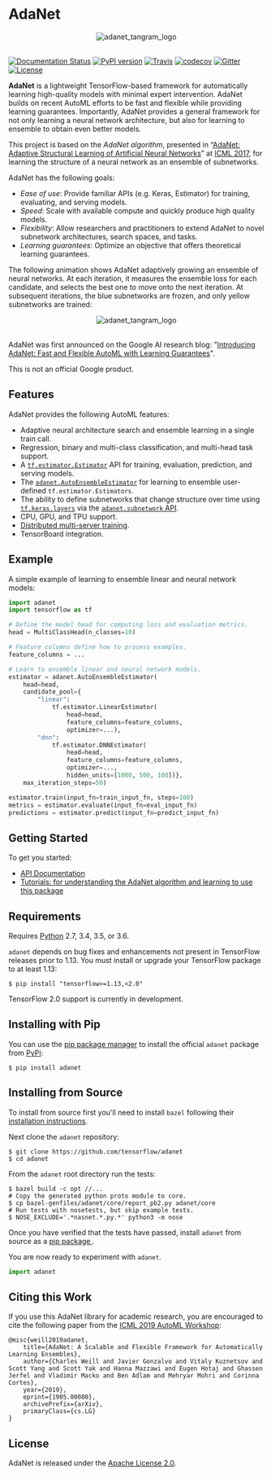# AdaNet

<div align="center">
  <img src="https://tensorflow.github.io/adanet/images/adanet_tangram_logo.png" alt="adanet_tangram_logo"><br><br>
</div>

[![Documentation Status](https://readthedocs.org/projects/adanet/badge)](https://adanet.readthedocs.io)
[![PyPI version](https://badge.fury.io/py/adanet.svg)](https://badge.fury.io/py/adanet)
[![Travis](https://travis-ci.org/tensorflow/adanet.svg?branch=master)](https://travis-ci.org/tensorflow/adanet)
[![codecov](https://codecov.io/gh/tensorflow/adanet/branch/master/graph/badge.svg)](https://codecov.io/gh/tensorflow/adanet)
[![Gitter](https://badges.gitter.im/tensorflow/adanet.svg)](https://gitter.im/tensorflow/adanet?utm_source=badge&utm_medium=badge&utm_campaign=pr-badge)
[![License](https://img.shields.io/badge/license-Apache%202.0-blue.svg)](https://github.com/tensorflow/adanet/blob/master/LICENSE)

**AdaNet** is a lightweight TensorFlow-based framework for automatically learning high-quality models with minimal expert intervention. AdaNet builds on recent AutoML efforts to be fast and flexible while providing learning guarantees. Importantly, AdaNet provides a general framework for not only learning a neural network architecture, but also for learning to ensemble to obtain even better models.

This project is based on the _AdaNet algorithm_, presented in “[AdaNet: Adaptive Structural Learning of Artificial Neural Networks](http://proceedings.mlr.press/v70/cortes17a.html)” at [ICML 2017](https://icml.cc/Conferences/2017), for learning the structure of a neural network as an ensemble of subnetworks.

AdaNet has the following goals:

* _Ease of use_: Provide familiar APIs (e.g. Keras, Estimator) for training, evaluating, and serving models.
* _Speed_: Scale with available compute and quickly produce high quality models.
* _Flexibility_: Allow researchers and practitioners to extend AdaNet to novel subnetwork architectures, search spaces, and tasks.
* _Learning guarantees_: Optimize an objective that offers theoretical learning guarantees.

The following animation shows AdaNet adaptively growing an ensemble of neural networks. At each iteration, it measures the ensemble loss for each candidate, and selects the best one to move onto the next iteration. At subsequent iterations, the blue subnetworks are frozen, and only yellow subnetworks are trained:

<div align="center" style="max-width: 450px; display: block; margin: 0 auto;">
  <img src="https://tensorflow.github.io/adanet/images/adanet_animation.gif" alt="adanet_tangram_logo"><br><br>
</div>

AdaNet was first announced on the Google AI research blog: "[Introducing AdaNet: Fast and Flexible AutoML with Learning Guarantees](https://ai.googleblog.com/2018/10/introducing-adanet-fast-and-flexible.html)".

This is not an official Google product.

## Features

AdaNet provides the following AutoML features:

 * Adaptive neural architecture search and ensemble learning in a single train call.
 * Regression, binary and multi-class classification, and multi-head task support.
 * A [`tf.estimator.Estimator`](https://www.tensorflow.org/guide/estimators) API for training, evaluation, prediction, and serving models.
 * The [`adanet.AutoEnsembleEstimator`](https://github.com/tensorflow/adanet/blob/master/adanet/autoensemble/estimator.py) for learning to ensemble user-defined `tf.estimator.Estimators`.
 * The ability to define subnetworks that change structure over time using [`tf.keras.layers`](https://www.tensorflow.org/guide/keras#functional_api) via the [`adanet.subnetwork` API](https://github.com/tensorflow/adanet/blob/master/adanet/subnetwork/generator.py).
 * CPU, GPU, and TPU support.
 * [Distributed multi-server training](https://cloud.google.com/blog/products/gcp/easy-distributed-training-with-tensorflow-using-tfestimatortrain-and-evaluate-on-cloud-ml-engine).
 * TensorBoard integration.

## Example

A simple example of learning to ensemble linear and neural network models:

```python
import adanet
import tensorflow as tf

# Define the model head for computing loss and evaluation metrics.
head = MultiClassHead(n_classes=10)

# Feature columns define how to process examples.
feature_columns = ...

# Learn to ensemble linear and neural network models.
estimator = adanet.AutoEnsembleEstimator(
    head=head,
    candidate_pool={
        "linear":
            tf.estimator.LinearEstimator(
                head=head,
                feature_columns=feature_columns,
                optimizer=...),
        "dnn":
            tf.estimator.DNNEstimator(
                head=head,
                feature_columns=feature_columns,
                optimizer=...,
                hidden_units=[1000, 500, 100])},
    max_iteration_steps=50)

estimator.train(input_fn=train_input_fn, steps=100)
metrics = estimator.evaluate(input_fn=eval_input_fn)
predictions = estimator.predict(input_fn=predict_input_fn)
```

## Getting Started

To get you started:

- [API Documentation](https://adanet.readthedocs.io)
- [Tutorials: for understanding the AdaNet algorithm and learning to use this package](./adanet/examples/tutorials)

## Requirements

Requires [Python](https://www.python.org/) 2.7, 3.4, 3.5, or 3.6.

`adanet` depends on bug fixes and enhancements not present in TensorFlow releases prior to 1.13. You must install or upgrade your TensorFlow package to at least 1.13:

```shell
$ pip install "tensorflow>=1.13,<2.0"
```

TensorFlow 2.0 support is currently in development.

## Installing with Pip

You can use the [pip package manager](https://pip.pypa.io/en/stable/installing/) to install the official `adanet` package from [PyPi](https://pypi.org/project/adanet/):

```shell
$ pip install adanet
```

## Installing from Source

To install from source first you'll need to install `bazel` following their [installation instructions](https://docs.bazel.build/versions/master/install.html).

Next clone the `adanet` repository:

```shell
$ git clone https://github.com/tensorflow/adanet
$ cd adanet
```

From the `adanet` root directory run the tests:

```shell
$ bazel build -c opt //...
# Copy the generated python proto module to core.
$ cp bazel-genfiles/adanet/core/report_pb2.py adanet/core
# Run tests with nosetests, but skip example tests.
$ NOSE_EXCLUDE='.*nasnet.*.py.*' python3 -m nose
```

Once you have verified that the tests have passed, install `adanet` from source as a [ pip package ](./adanet/pip_package/PIP.md).

You are now ready to experiment with `adanet`.

```python
import adanet
```

## Citing this Work

If you use this AdaNet library for academic research, you are encouraged to cite the following paper from the [ICML 2019 AutoML Workshop](https://arxiv.org/abs/1905.00080):

    @misc{weill2019adanet,
        title={AdaNet: A Scalable and Flexible Framework for Automatically Learning Ensembles},
        author={Charles Weill and Javier Gonzalvo and Vitaly Kuznetsov and Scott Yang and Scott Yak and Hanna Mazzawi and Eugen Hotaj and Ghassen Jerfel and Vladimir Macko and Ben Adlam and Mehryar Mohri and Corinna Cortes},
        year={2019},
        eprint={1905.00080},
        archivePrefix={arXiv},
        primaryClass={cs.LG}
    }

## License

AdaNet is released under the [Apache License 2.0](LICENSE).
